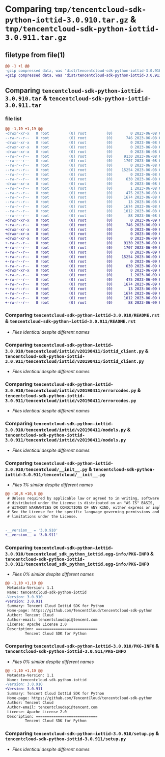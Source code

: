 # Comparing `tmp/tencentcloud-sdk-python-iottid-3.0.910.tar.gz` & `tmp/tencentcloud-sdk-python-iottid-3.0.911.tar.gz`

## filetype from file(1)

```diff
@@ -1 +1 @@
-gzip compressed data, was "dist/tencentcloud-sdk-python-iottid-3.0.910.tar", last modified: Thu Jun  8 09:13:23 2023, max compression
+gzip compressed data, was "dist/tencentcloud-sdk-python-iottid-3.0.911.tar", last modified: Fri Jun  9 02:21:32 2023, max compression
```

## Comparing `tencentcloud-sdk-python-iottid-3.0.910.tar` & `tencentcloud-sdk-python-iottid-3.0.911.tar`

### file list

```diff
@@ -1,19 +1,19 @@
-drwxr-xr-x   0 root         (0) root         (0)        0 2023-06-08 09:13:23.000000 tencentcloud-sdk-python-iottid-3.0.910/
--rw-r--r--   0 root         (0) root         (0)      746 2023-06-08 09:13:23.000000 tencentcloud-sdk-python-iottid-3.0.910/README.rst
-drwxr-xr-x   0 root         (0) root         (0)        0 2023-06-08 09:13:23.000000 tencentcloud-sdk-python-iottid-3.0.910/tencentcloud/
-drwxr-xr-x   0 root         (0) root         (0)        0 2023-06-08 09:13:23.000000 tencentcloud-sdk-python-iottid-3.0.910/tencentcloud/iottid/
-drwxr-xr-x   0 root         (0) root         (0)        0 2023-06-08 09:13:23.000000 tencentcloud-sdk-python-iottid-3.0.910/tencentcloud/iottid/v20190411/
--rw-r--r--   0 root         (0) root         (0)     9130 2023-06-08 09:13:23.000000 tencentcloud-sdk-python-iottid-3.0.910/tencentcloud/iottid/v20190411/iottid_client.py
--rw-r--r--   0 root         (0) root         (0)     1707 2023-06-08 09:13:23.000000 tencentcloud-sdk-python-iottid-3.0.910/tencentcloud/iottid/v20190411/errorcodes.py
--rw-r--r--   0 root         (0) root         (0)        0 2023-06-08 09:13:23.000000 tencentcloud-sdk-python-iottid-3.0.910/tencentcloud/iottid/v20190411/__init__.py
--rw-r--r--   0 root         (0) root         (0)    15254 2023-06-08 09:13:23.000000 tencentcloud-sdk-python-iottid-3.0.910/tencentcloud/iottid/v20190411/models.py
--rw-r--r--   0 root         (0) root         (0)        0 2023-06-08 09:13:23.000000 tencentcloud-sdk-python-iottid-3.0.910/tencentcloud/iottid/__init__.py
--rw-r--r--   0 root         (0) root         (0)      630 2023-06-08 09:13:23.000000 tencentcloud-sdk-python-iottid-3.0.910/tencentcloud/__init__.py
-drwxr-xr-x   0 root         (0) root         (0)        0 2023-06-08 09:13:23.000000 tencentcloud-sdk-python-iottid-3.0.910/tencentcloud_sdk_python_iottid.egg-info/
--rw-r--r--   0 root         (0) root         (0)        1 2023-06-08 09:13:23.000000 tencentcloud-sdk-python-iottid-3.0.910/tencentcloud_sdk_python_iottid.egg-info/dependency_links.txt
--rw-r--r--   0 root         (0) root         (0)      475 2023-06-08 09:13:23.000000 tencentcloud-sdk-python-iottid-3.0.910/tencentcloud_sdk_python_iottid.egg-info/SOURCES.txt
--rw-r--r--   0 root         (0) root         (0)     1674 2023-06-08 09:13:23.000000 tencentcloud-sdk-python-iottid-3.0.910/tencentcloud_sdk_python_iottid.egg-info/PKG-INFO
--rw-r--r--   0 root         (0) root         (0)       13 2023-06-08 09:13:23.000000 tencentcloud-sdk-python-iottid-3.0.910/tencentcloud_sdk_python_iottid.egg-info/top_level.txt
--rw-r--r--   0 root         (0) root         (0)     1674 2023-06-08 09:13:23.000000 tencentcloud-sdk-python-iottid-3.0.910/PKG-INFO
--rw-r--r--   0 root         (0) root         (0)     1012 2023-06-08 09:13:23.000000 tencentcloud-sdk-python-iottid-3.0.910/setup.py
--rw-r--r--   0 root         (0) root         (0)       88 2023-06-08 09:13:23.000000 tencentcloud-sdk-python-iottid-3.0.910/setup.cfg
+drwxr-xr-x   0 root         (0) root         (0)        0 2023-06-09 02:21:32.000000 tencentcloud-sdk-python-iottid-3.0.911/
+-rw-r--r--   0 root         (0) root         (0)      746 2023-06-09 02:21:32.000000 tencentcloud-sdk-python-iottid-3.0.911/README.rst
+drwxr-xr-x   0 root         (0) root         (0)        0 2023-06-09 02:21:32.000000 tencentcloud-sdk-python-iottid-3.0.911/tencentcloud/
+drwxr-xr-x   0 root         (0) root         (0)        0 2023-06-09 02:21:32.000000 tencentcloud-sdk-python-iottid-3.0.911/tencentcloud/iottid/
+drwxr-xr-x   0 root         (0) root         (0)        0 2023-06-09 02:21:32.000000 tencentcloud-sdk-python-iottid-3.0.911/tencentcloud/iottid/v20190411/
+-rw-r--r--   0 root         (0) root         (0)     9130 2023-06-09 02:21:32.000000 tencentcloud-sdk-python-iottid-3.0.911/tencentcloud/iottid/v20190411/iottid_client.py
+-rw-r--r--   0 root         (0) root         (0)     1707 2023-06-09 02:21:32.000000 tencentcloud-sdk-python-iottid-3.0.911/tencentcloud/iottid/v20190411/errorcodes.py
+-rw-r--r--   0 root         (0) root         (0)        0 2023-06-09 02:21:32.000000 tencentcloud-sdk-python-iottid-3.0.911/tencentcloud/iottid/v20190411/__init__.py
+-rw-r--r--   0 root         (0) root         (0)    15254 2023-06-09 02:21:32.000000 tencentcloud-sdk-python-iottid-3.0.911/tencentcloud/iottid/v20190411/models.py
+-rw-r--r--   0 root         (0) root         (0)        0 2023-06-09 02:21:32.000000 tencentcloud-sdk-python-iottid-3.0.911/tencentcloud/iottid/__init__.py
+-rw-r--r--   0 root         (0) root         (0)      630 2023-06-09 02:21:32.000000 tencentcloud-sdk-python-iottid-3.0.911/tencentcloud/__init__.py
+drwxr-xr-x   0 root         (0) root         (0)        0 2023-06-09 02:21:32.000000 tencentcloud-sdk-python-iottid-3.0.911/tencentcloud_sdk_python_iottid.egg-info/
+-rw-r--r--   0 root         (0) root         (0)        1 2023-06-09 02:21:32.000000 tencentcloud-sdk-python-iottid-3.0.911/tencentcloud_sdk_python_iottid.egg-info/dependency_links.txt
+-rw-r--r--   0 root         (0) root         (0)      475 2023-06-09 02:21:32.000000 tencentcloud-sdk-python-iottid-3.0.911/tencentcloud_sdk_python_iottid.egg-info/SOURCES.txt
+-rw-r--r--   0 root         (0) root         (0)     1674 2023-06-09 02:21:32.000000 tencentcloud-sdk-python-iottid-3.0.911/tencentcloud_sdk_python_iottid.egg-info/PKG-INFO
+-rw-r--r--   0 root         (0) root         (0)       13 2023-06-09 02:21:32.000000 tencentcloud-sdk-python-iottid-3.0.911/tencentcloud_sdk_python_iottid.egg-info/top_level.txt
+-rw-r--r--   0 root         (0) root         (0)     1674 2023-06-09 02:21:32.000000 tencentcloud-sdk-python-iottid-3.0.911/PKG-INFO
+-rw-r--r--   0 root         (0) root         (0)     1012 2023-06-09 02:21:32.000000 tencentcloud-sdk-python-iottid-3.0.911/setup.py
+-rw-r--r--   0 root         (0) root         (0)       88 2023-06-09 02:21:32.000000 tencentcloud-sdk-python-iottid-3.0.911/setup.cfg
```

### Comparing `tencentcloud-sdk-python-iottid-3.0.910/README.rst` & `tencentcloud-sdk-python-iottid-3.0.911/README.rst`

 * *Files identical despite different names*

### Comparing `tencentcloud-sdk-python-iottid-3.0.910/tencentcloud/iottid/v20190411/iottid_client.py` & `tencentcloud-sdk-python-iottid-3.0.911/tencentcloud/iottid/v20190411/iottid_client.py`

 * *Files identical despite different names*

### Comparing `tencentcloud-sdk-python-iottid-3.0.910/tencentcloud/iottid/v20190411/errorcodes.py` & `tencentcloud-sdk-python-iottid-3.0.911/tencentcloud/iottid/v20190411/errorcodes.py`

 * *Files identical despite different names*

### Comparing `tencentcloud-sdk-python-iottid-3.0.910/tencentcloud/iottid/v20190411/models.py` & `tencentcloud-sdk-python-iottid-3.0.911/tencentcloud/iottid/v20190411/models.py`

 * *Files identical despite different names*

### Comparing `tencentcloud-sdk-python-iottid-3.0.910/tencentcloud/__init__.py` & `tencentcloud-sdk-python-iottid-3.0.911/tencentcloud/__init__.py`

 * *Files 1% similar despite different names*

```diff
@@ -10,8 +10,8 @@
 # Unless required by applicable law or agreed to in writing, software
 # distributed under the License is distributed on an "AS IS" BASIS,
 # WITHOUT WARRANTIES OR CONDITIONS OF ANY KIND, either express or implied.
 # See the License for the specific language governing permissions and
 # limitations under the License.
 
 
-__version__ = '3.0.910'
+__version__ = '3.0.911'
```

### Comparing `tencentcloud-sdk-python-iottid-3.0.910/tencentcloud_sdk_python_iottid.egg-info/PKG-INFO` & `tencentcloud-sdk-python-iottid-3.0.911/tencentcloud_sdk_python_iottid.egg-info/PKG-INFO`

 * *Files 0% similar despite different names*

```diff
@@ -1,10 +1,10 @@
 Metadata-Version: 1.1
 Name: tencentcloud-sdk-python-iottid
-Version: 3.0.910
+Version: 3.0.911
 Summary: Tencent Cloud Iottid SDK for Python
 Home-page: https://github.com/TencentCloud/tencentcloud-sdk-python
 Author: Tencent Cloud
 Author-email: tencentcloudapi@tencent.com
 License: Apache License 2.0
 Description: ============================
         Tencent Cloud SDK for Python
```

### Comparing `tencentcloud-sdk-python-iottid-3.0.910/PKG-INFO` & `tencentcloud-sdk-python-iottid-3.0.911/PKG-INFO`

 * *Files 0% similar despite different names*

```diff
@@ -1,10 +1,10 @@
 Metadata-Version: 1.1
 Name: tencentcloud-sdk-python-iottid
-Version: 3.0.910
+Version: 3.0.911
 Summary: Tencent Cloud Iottid SDK for Python
 Home-page: https://github.com/TencentCloud/tencentcloud-sdk-python
 Author: Tencent Cloud
 Author-email: tencentcloudapi@tencent.com
 License: Apache License 2.0
 Description: ============================
         Tencent Cloud SDK for Python
```

### Comparing `tencentcloud-sdk-python-iottid-3.0.910/setup.py` & `tencentcloud-sdk-python-iottid-3.0.911/setup.py`

 * *Files identical despite different names*


